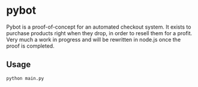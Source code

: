 # pybot

Pybot is a proof-of-concept for an automated checkout system. 
It exists to purchase products right when they drop, in order to resell them for a profit. Very much a work in progress and will be rewritten in
node.js once the proof is completed.

## Usage

`python main.py`
